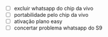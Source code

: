- [ ] excluir whatsapp do chip da vivo 
- [ ] portabilidade pelo chip da vivo
- [ ] ativação plano easy
- [ ] concertar problema whatsapp do S9